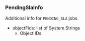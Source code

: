 ### PendingSlaInfo
Additional info for `PENDING_SLA` jobs.

- objectFids: list of System.Strings
  - Object IDs.
